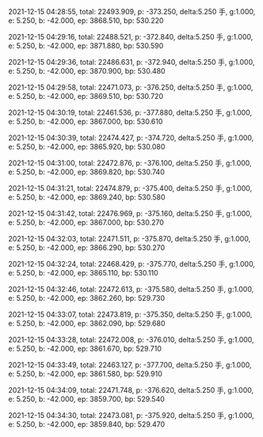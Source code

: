 2021-12-15 04:28:55, total: 22493.909, p: -373.250, delta:5.250 手, g:1.000, e: 5.250, b: -42.000, ep: 3868.510, bp: 530.220

2021-12-15 04:29:16, total: 22488.521, p: -372.840, delta:5.250 手, g:1.000, e: 5.250, b: -42.000, ep: 3871.880, bp: 530.590

2021-12-15 04:29:36, total: 22486.631, p: -372.940, delta:5.250 手, g:1.000, e: 5.250, b: -42.000, ep: 3870.900, bp: 530.480

2021-12-15 04:29:58, total: 22471.073, p: -376.250, delta:5.250 手, g:1.000, e: 5.250, b: -42.000, ep: 3869.510, bp: 530.720

2021-12-15 04:30:19, total: 22461.536, p: -377.880, delta:5.250 手, g:1.000, e: 5.250, b: -42.000, ep: 3867.000, bp: 530.610

2021-12-15 04:30:39, total: 22474.427, p: -374.720, delta:5.250 手, g:1.000, e: 5.250, b: -42.000, ep: 3865.920, bp: 530.080

2021-12-15 04:31:00, total: 22472.876, p: -376.100, delta:5.250 手, g:1.000, e: 5.250, b: -42.000, ep: 3869.820, bp: 530.740

2021-12-15 04:31:21, total: 22474.879, p: -375.400, delta:5.250 手, g:1.000, e: 5.250, b: -42.000, ep: 3869.240, bp: 530.580

2021-12-15 04:31:42, total: 22476.969, p: -375.160, delta:5.250 手, g:1.000, e: 5.250, b: -42.000, ep: 3867.000, bp: 530.270

2021-12-15 04:32:03, total: 22471.511, p: -375.870, delta:5.250 手, g:1.000, e: 5.250, b: -42.000, ep: 3866.290, bp: 530.270

2021-12-15 04:32:24, total: 22468.429, p: -375.770, delta:5.250 手, g:1.000, e: 5.250, b: -42.000, ep: 3865.110, bp: 530.110

2021-12-15 04:32:46, total: 22472.613, p: -375.580, delta:5.250 手, g:1.000, e: 5.250, b: -42.000, ep: 3862.260, bp: 529.730

2021-12-15 04:33:07, total: 22473.819, p: -375.350, delta:5.250 手, g:1.000, e: 5.250, b: -42.000, ep: 3862.090, bp: 529.680

2021-12-15 04:33:28, total: 22472.008, p: -376.010, delta:5.250 手, g:1.000, e: 5.250, b: -42.000, ep: 3861.670, bp: 529.710

2021-12-15 04:33:49, total: 22463.127, p: -377.700, delta:5.250 手, g:1.000, e: 5.250, b: -42.000, ep: 3861.580, bp: 529.910

2021-12-15 04:34:09, total: 22471.748, p: -376.620, delta:5.250 手, g:1.000, e: 5.250, b: -42.000, ep: 3859.700, bp: 529.540

2021-12-15 04:34:30, total: 22473.081, p: -375.920, delta:5.250 手, g:1.000, e: 5.250, b: -42.000, ep: 3859.840, bp: 529.470